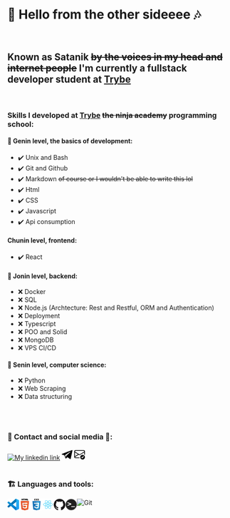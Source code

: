 #  🎵 Hello from the other sideeee 🎶 
<br>

## Known as **Satanik** ~~by the voices in my head and internet people~~ I'm currently a fullstack developer **student** at [Trybe](https://www.linkedin.com/school/betrybe/) 
<br>

### Skills I developed at [Trybe](https://www.linkedin.com/school/betrybe/) ~~the ninja academy~~ programming school:  
#### 🍃 Genin level, the basics of development:
 - ✔️ Unix and Bash
 - ✔️ Git and Github
 - ✔️ Markdown ~~of course or I wouldn't be able to write this lol~~ 
 - ✔️ Html
 - ✔️ CSS 
 - ✔️ Javascript
 - ✔️ Api consumption
 #### Chunin level, frontend: 
 - ✔️ React
 #### 🍃 Jonin level, backend:
 - ❌ Docker
 - ❌ SQL
 - ❌ Node.js (Archtecture: Rest and Restful, ORM and Authentication)
 - ❌ Deployment
 - ❌ Typescript
 - ❌ POO and Solid 
 - ❌ MongoDB
 - ❌ VPS CI/CD
  #### 🍃 Senin level, computer science:
 - ❌ Python
 - ❌ Web Scraping 
 - ❌ Data structuring 
 <br>
 <br>

 ### 📱 Contact and social media 📱: 
 [<img align="center" alt="My linkedin link" width="24px" height="24" src="https://cdn.jsdelivr.net/npm/simple-icons@v3/icons/linkedin.svg" />](https://www.linkedin.com/in/nicole-calderari/)
 [<?xml version="1.0" encoding="UTF-8" standalone="no"?><!DOCTYPE svg PUBLIC "-//W3C//DTD SVG 1.1//EN" "http://www.w3.org/Graphics/SVG/1.1/DTD/svg11.dtd"><svg width="24px" height="24px" version="1.1" xmlns="http://www.w3.org/2000/svg" xmlns:xlink="http://www.w3.org/1999/xlink" xml:space="preserve" xmlns:serif="http://www.serif.com/" style="fill-rule:evenodd;clip-rule:evenodd;stroke-linejoin:round;stroke-miterlimit:1.41421;"><path id="telegram-1" d="M18.384,22.779c0.322,0.228 0.737,0.285 1.107,0.145c0.37,-0.141 0.642,-0.457 0.724,-0.84c0.869,-4.084 2.977,-14.421 3.768,-18.136c0.06,-0.28 -0.04,-0.571 -0.26,-0.758c-0.22,-0.187 -0.525,-0.241 -0.797,-0.14c-4.193,1.552 -17.106,6.397 -22.384,8.35c-0.335,0.124 -0.553,0.446 -0.542,0.799c0.012,0.354 0.25,0.661 0.593,0.764c2.367,0.708 5.474,1.693 5.474,1.693c0,0 1.452,4.385 2.209,6.615c0.095,0.28 0.314,0.5 0.603,0.576c0.288,0.075 0.596,-0.004 0.811,-0.207c1.216,-1.148 3.096,-2.923 3.096,-2.923c0,0 3.572,2.619 5.598,4.062Zm-11.01,-8.677l1.679,5.538l0.373,-3.507c0,0 6.487,-5.851 10.185,-9.186c0.108,-0.098 0.123,-0.262 0.033,-0.377c-0.089,-0.115 -0.253,-0.142 -0.376,-0.064c-4.286,2.737 -11.894,7.596 -11.894,7.596Z"/></svg>](https://t.me/Satanik_Calderari)
[<svg xmlns="http://www.w3.org/2000/svg" width="24" height="24" fill="black" class="bi bi-envelope-check" viewBox="0 0 16 16">
<path d="M2 2a2 2 0 0 0-2 2v8.01A2 2 0 0 0 2 14h5.5a.5.5 0 0 0 0-1H2a1 1 0 0 1-.966-.741l5.64-3.471L8 9.583l7-4.2V8.5a.5.5 0 0 0 1 0V4a2 2 0 0 0-2-2H2Zm3.708 6.208L1 11.105V5.383l4.708 2.825ZM1 4.217V4a1 1 0 0 1 1-1h12a1 1 0 0 1 1 1v.217l-7 4.2-7-4.2Z"/>
<path d="M16 12.5a3.5 3.5 0 1 1-7 0 3.5 3.5 0 0 1 7 0Zm-1.993-1.679a.5.5 0 0 0-.686.172l-1.17 1.95-.547-.547a.5.5 0 0 0-.708.708l.774.773a.75.75 0 0 0 1.174-.144l1.335-2.226a.5.5 0 0 0-.172-.686Z"/></svg>](nicole_calderari@hotmail.com)
<br>
<br>

### 🏗️ Languages and tools: 
<img align="left" alt="Visual Studio Code" width="26px" src="https://raw.githubusercontent.com/github/explore/80688e429a7d4ef2fca1e82350fe8e3517d3494d/topics/visual-studio-code/visual-studio-code.png" />
<img align="left" alt="HTML5" width="26px" src="https://raw.githubusercontent.com/github/explore/80688e429a7d4ef2fca1e82350fe8e3517d3494d/topics/html/html.png" />
<img align="left" alt="CSS3" width="26px" src="https://raw.githubusercontent.com/github/explore/80688e429a7d4ef2fca1e82350fe8e3517d3494d/topics/css/css.png" />
<img align="left" alt="React" width="26px" src="https://raw.githubusercontent.com/github/explore/80688e429a7d4ef2fca1e82350fe8e3517d3494d/topics/react/react.png" />
<img alt="Git" src="https://img.icons8.com/nolan/26/git.png"/>
<img align="left" alt="GitHub" width="26px" src="https://raw.githubusercontent.com/github/explore/78df643247d429f6cc873026c0622819ad797942/topics/github/github.png" />
<img align="left" alt="Terminal" width="26px" src="https://raw.githubusercontent.com/github/explore/80688e429a7d4ef2fca1e82350fe8e3517d3494d/topics/terminal/terminal.png" />

 